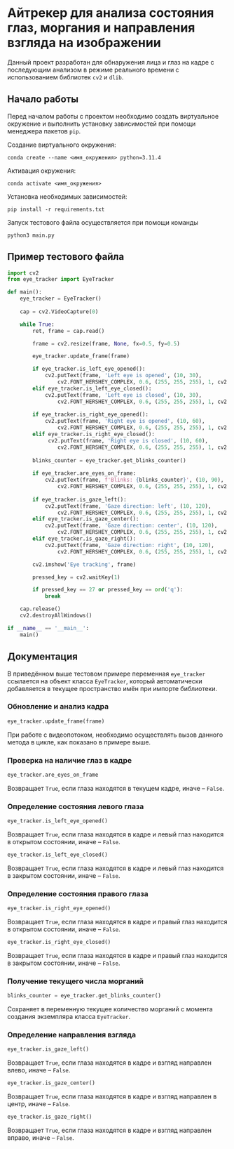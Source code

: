 # Айтрекер для анализа состояния глаз, моргания и направления взгляда на изображении

Данный проект разработан для обнаружения лица и глаз на кадре с последующим 
анализом в режиме реального времени с использованием библиотек `cv2` и `dlib`.

## Начало работы

Перед началом работы с проектом необходимо создать виртуальное окружение и 
выполнить установку зависимостей при помощи менеджера пакетов `pip`.

Создание виртуального окружения:
```
conda create --name <имя_окружения> python=3.11.4
```

Активация окружения:
```
conda activate <имя_окружения>
```

Установка необходимых зависимостей:

```
pip install -r requirements.txt
```

Запуск тестового файла осуществляется при помощи команды

```
python3 main.py
```

## Пример тестового файла

```python
import cv2
from eye_tracker import EyeTracker

def main():
    eye_tracker = EyeTracker()
    
    cap = cv2.VideoCapture(0)

    while True:
        ret, frame = cap.read()

        frame = cv2.resize(frame, None, fx=0.5, fy=0.5)

        eye_tracker.update_frame(frame)

        if eye_tracker.is_left_eye_opened():
            cv2.putText(frame, 'Left eye is opened', (10, 30),
                cv2.FONT_HERSHEY_COMPLEX, 0.6, (255, 255, 255), 1, cv2.LINE_AA)
        elif eye_tracker.is_left_eye_closed():
            cv2.putText(frame, 'Left eye is closed', (10, 30),
                cv2.FONT_HERSHEY_COMPLEX, 0.6, (255, 255, 255), 1, cv2.LINE_AA)
            
        if eye_tracker.is_right_eye_opened():
            cv2.putText(frame, 'Right eye is opened', (10, 60),
                cv2.FONT_HERSHEY_COMPLEX, 0.6, (255, 255, 255), 1, cv2.LINE_AA)
        elif eye_tracker.is_right_eye_closed():
             cv2.putText(frame, 'Right eye is closed', (10, 60),
                cv2.FONT_HERSHEY_COMPLEX, 0.6, (255, 255, 255), 1, cv2.LINE_AA)
        
        blinks_counter = eye_tracker.get_blinks_counter()
        
        if eye_tracker.are_eyes_on_frame:
            cv2.putText(frame, f'Blinks: {blinks_counter}', (10, 90),
                cv2.FONT_HERSHEY_COMPLEX, 0.6, (255, 255, 255), 1, cv2.LINE_AA)
        
        if eye_tracker.is_gaze_left():
            cv2.putText(frame, 'Gaze direction: left', (10, 120),
                cv2.FONT_HERSHEY_COMPLEX, 0.6, (255, 255, 255), 1, cv2.LINE_AA)
        elif eye_tracker.is_gaze_center():
            cv2.putText(frame, 'Gaze direction: center', (10, 120),
                cv2.FONT_HERSHEY_COMPLEX, 0.6, (255, 255, 255), 1, cv2.LINE_AA)
        elif eye_tracker.is_gaze_right():
            cv2.putText(frame, 'Gaze direction: right', (10, 120),
                cv2.FONT_HERSHEY_COMPLEX, 0.6, (255, 255, 255), 1, cv2.LINE_AA)

        cv2.imshow('Eye tracking', frame)

        pressed_key = cv2.waitKey(1)

        if pressed_key == 27 or pressed_key == ord('q'):
            break

    cap.release()
    cv2.destroyAllWindows()

if __name__ == '__main__':
    main()
```

## Документация

В приведённом выше тестовом примере переменная `eye_tracker` ссылается на 
объект класса `EyeTracker`, который автоматически добавляется в текущее 
пространство имён при импорте библиотеки.

### Обновление и анализ кадра

```python
eye_tracker.update_frame(frame)
```

При работе с видеопотоком, необходимо осуществлять вызов данного метода в 
цикле, как показано в примере выше.

### Проверка на наличие глаз в кадре

```python
eye_tracker.are_eyes_on_frame
```

Возвращает `True`, если глаза находятся в текущем кадре, иначе – `False`.

### Определение состояния левого глаза

```python
eye_tracker.is_left_eye_opened()
```

Возвращает `True`, если глаза находятся в кадре и левый глаз находится в 
открытом состоянии, иначе – 
`False`.

```python
eye_tracker.is_left_eye_closed()
```

Возвращает `True`, если глаза находятся в кадре и левый глаз находится в 
закрытом состоянии, иначе – 
`False`.

### Определение состояния правого глаза

```python
eye_tracker.is_right_eye_opened()
```

Возвращает `True`, если глаза находятся в кадре и правый глаз находится в 
открытом состоянии, иначе – 
`False`.

```python
eye_tracker.is_right_eye_closed()
```

Возвращает `True`, если глаза находятся в кадре и правый глаз находится в 
закрытом состоянии, иначе – 
`False`.

### Получение текущего числа морганий

```python
blinks_counter = eye_tracker.get_blinks_counter()
```

Сохраняет в переменную текущее количество морганий с момента создания 
экземпляра класса `EyeTracker`.

### Определение направления взгляда

```python
eye_tracker.is_gaze_left()
```

Возвращает `True`, если глаза находятся в кадре и взгляд направлен влево, иначе 
– `False`.

```python
eye_tracker.is_gaze_center()
```

Возвращает `True`, если глаза находятся в кадре и взгляд направлен в центр, 
иначе – `False`.

```python
eye_tracker.is_gaze_right()
```

Возвращает `True`, если глаза находятся в кадре и взгляд направлен вправо, 
иначе – `False`.